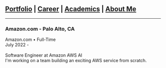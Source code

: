 ## [Portfolio](https://yizhuowu.github.io/) | [Career](https://yizhuowu.github.io/career) | [Academics](https://yizhuowu.github.io/academics) | [About Me](https://yizhuowu.github.io/about)
---

### Amazon.com - Palo Alto, CA

Amazon.com • Full-Time<br>
July 2022 - <br>
<br>
Software Engineer at Amazon AWS AI<br>
I'm working on a team building an exciting AWS service from scratch.<br>
